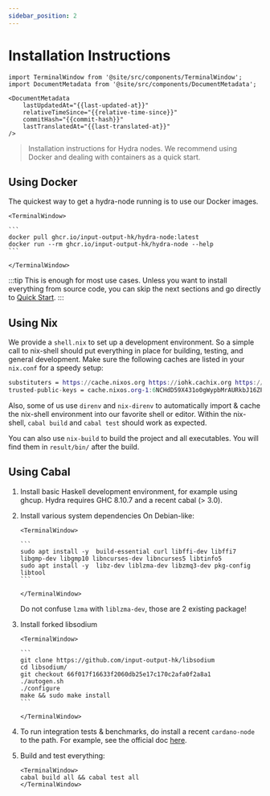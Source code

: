 ```yaml
---
sidebar_position: 2
---
```


# Installation Instructions

```mdx-code-block
import TerminalWindow from '@site/src/components/TerminalWindow';
import DocumentMetadata from '@site/src/components/DocumentMetadata';
```

```mdx-code-block
<DocumentMetadata
    lastUpdatedAt="{{last-updated-at}}"
    relativeTimeSince="{{relative-time-since}}"
    commitHash="{{commit-hash}}"
    lastTranslatedAt="{{last-translated-at}}"
/>
```

> Installation instructions for Hydra nodes. We recommend using Docker and dealing with containers as a quick start.

## Using Docker
The quickest way to get a hydra-node running is to use our Docker images.

````mdx-code-block
<TerminalWindow>

```
docker pull ghcr.io/input-output-hk/hydra-node:latest
docker run --rm ghcr.io/input-output-hk/hydra-node --help
```

</TerminalWindow>
````

:::tip
This is enough for most use cases. Unless you want to install everything from source code, you can skip the next sections and go directly to [Quick Start](/docs/getting-started/quickstart).
:::

## Using Nix

We provide a `shell.nix` to set up a development environment. So a simple call to nix-shell should put everything in place for building, testing, and general development.
Make sure the following caches are listed in your `nix.conf` for a speedy setup:

```nix title="nix.conf"
substituters = https://cache.nixos.org https://iohk.cachix.org https://hydra.iohk.io
trusted-public-keys = cache.nixos.org-1:6NCHdD59X431o0gWypbMrAURkbJ16ZPMQFGspcDShjY= iohk.cachix.org-1:DpRUyj7h7V830dp/i6Nti+NEO2/nhblbov/8MW7Rqoo= hydra.iohk.io:f/Ea+s+dFdN+3Y/G+FDgSq+a5NEWhJGzdjvKNGv0/EQ=
```

Also, some of us use `direnv` and `nix-direnv` to automatically import & cache the nix-shell environment into our favorite shell or editor.
Within the nix-shell, `cabal build` and `cabal test` should work as expected.

You can also use `nix-build` to build the project and all executables. You will find them in `result/bin/` after the build.

## Using Cabal

1. Install basic Haskell development environment, for example using ghcup. Hydra requires GHC 8.10.7 and a recent cabal (> 3.0).

1. Install various system dependencies On Debian-like:

    ````mdx-code-block
    <TerminalWindow>

    ```
    sudo apt install -y  build-essential curl libffi-dev libffi7 libgmp-dev libgmp10 libncurses-dev libncurses5 libtinfo5
    sudo apt install -y  libz-dev liblzma-dev libzmq3-dev pkg-config libtool
    ```

    </TerminalWindow>
    ````

    Do not confuse `lzma` with `liblzma-dev`, those are 2 existing package!

1. Install forked libsodium

    ````mdx-code-block
    <TerminalWindow>

    ```
    git clone https://github.com/input-output-hk/libsodium
    cd libsodium/
    git checkout 66f017f16633f2060db25e17c170c2afa0f2a8a1
    ./autogen.sh
    ./configure
    make && sudo make install
    ```

    </TerminalWindow>
    ````

1. To run integration tests & benchmarks, do install a recent `cardano-node` to the path. For example, see the official doc [here](https://developers.cardano.org/docs/get-started/installing-cardano-node).

1. Build and test everything:

    ```mdx-code-block
    <TerminalWindow>
    cabal build all && cabal test all
    </TerminalWindow>
    ```
